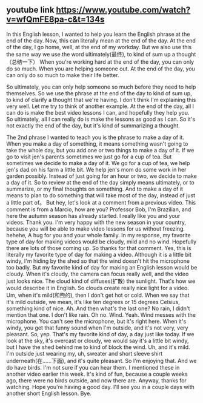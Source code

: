 ## youtube link https://www.youtube.com/watch?v=wfQmFE8pa-c&t=134s

In this English lesson, I wanted to help you learn the English phrase at the end of the day. Now, this can literally mean at the end of the day. At the end of the day, I go home, well, at the end of my workday. But we also use this the same way we use the word ultimately(最终), to kind of sum up a thought（总结一下） When you're working hard at the end of the day, you can only do so much. When you are helping someone out. At the end of the day, you can only do so much to make their life better. 

So ultimately, you can only help someone so much before they need to help themselves. So we use the phrase at the end of the day to kind of sum up, to kind of clarify a thought that we're having. I don't think I'm explaining this very well. Let me try to think of another example. At the end of the day, all I can do is make the best video lessons I can, and hopefully they help you. So ultimately, all I can really do is make the lessons as good as I can. So it's not exactly the end of the day, but it's kind of summarizing a thought. 

The 2nd phrase I wanted to teach you is the phrase to make a day of it. When you make a day of something, it means something wasn't going to take the whole day, but you add one or two things to make a day of it. If we go to visit jen's parents sometimes we just go for a cup of tea. But sometimes we decide to make a day of it. We go for a cup of tea, we help jen's dad on his farm a little bit. We help jen's mom do some work in her garden possibly. Instead of just going for an hour or two, we decide to make a day of it. So to review at the end of the day simply means ultimately, or to summarize, or my final thoughts on something. 
And to make a day of it means to plan to do something that will take most of the day, instead of just a little part of。
But hey, let's look at a comment from a previous video. This comment is from a Marcio, how are you? Professor Bob, I'm Brazilian, and here the autumn season has already started. I really like you and your videos. Thank you. I'm very happy with the new season in your country, because you will be able to make video lessons for us without freezing. hehehe, A hug for you and your whole family. In my response, my favorite type of day for making videos would be cloudy, mild and no wind. Hopefully there are lots of those coming up. So thanks for that comment. 
Yes, this is literally my favorite type of day for making a video. Although it is a little bit windy, I'm hiding by the shed so that the wind doesn't hit the microphone too badly. But my favorite kind of day for making an English lesson would be cloudy. When it's cloudy, the camera can focus really well, and the video just looks nice. The cloud kind of diffuses(扩散) the sunlight. That's how we would describe it in English. So clouds create really nice light for a video. 
Um, when it's mild(和煦的), then I don't get hot or cold. When we say that it's mild outside, we mean, it's like ten degrees or 15 degrees Celsius, something kind of nice. Ah. And then what's the last one? No rain, I didn't mention that one. I don't like rain. Oh no. Wind. Yeah. Wind messes with the microphone. You can't see the microphone, but it's right here. When it's windy, you get that funny sound when I'm outside, and it's not very, very pleasant. So, yep. That's my favorite kind of day, a day just like today. If we look at the sky, it's overcast or cloudy, we would say it's a little bit windy, but I have the shed behind me to kind of block the wind. Uh, and it's mild. I'm outside just wearing my, uh, sweater and short sleeve shirt underneath(在……下面), and it's quite pleasant. So I'm enjoying that. And we do have birds. I'm not sure if you can hear them. I mentioned these in another video earlier this week. It's kind of fun, because a couple weeks ago, there were no birds outside, and now there are. 
Anyway, thanks for watching. Hope you're having a good day. I'll see you in a couple days with another short English lesson. Bye. 
